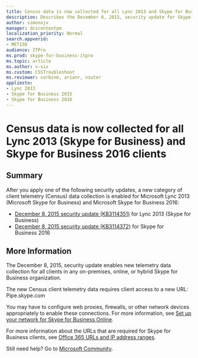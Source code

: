 ```yaml
---
title: Census data is now collected for all Lync 2013 and Skype for Business 2016
description: Describes the December 8, 2015, security update for Skype for Business 2016 and 2013. This update enables a new category of client telemetry (Census) data collection on all Skype clients.
author: simonxjx
manager: dcscontentpm
localization_priority: Normal
search.appverid: 
- MET150
audience: ITPro
ms.prod: skype-for-business-itpro
ms.topic: article
ms.author: v-six
ms.custom: CSSTroubleshoot
ms.reviewer: corbinm, arianr, nsuter
appliesto:
- Lync 2013
- Skype for Business 2015
- Skype for Business 2016
---
```


# Census data is now collected for all Lync 2013 (Skype for Business) and Skype for Business 2016 clients

## Summary

After you apply one of the following security updates, a new category of client telemetry (Census) data collection is enabled for Microsoft Lync 2013 (Microsoft Skype for Business) and Microsoft Skype for Business 2016:

- [December 8, 2015 security update (KB3114351)](https://support.microsoft.com/help/3114351) for Lync 2013 (Skype for Business)   
- [December 8, 2015 security update (KB3114372)](https://support.microsoft.com/help/3114372) for Skype for Business 2016   

## More Information

The December 8, 2015, security update enables new telemetry data collection for all clients in any on-premises, online, or hybrid Skype for Business organization.

The new Census client telemetry data requires client access to a new URL: Pipe.skype.com

You may have to configure web proxies, firewalls, or other network devices appropriately to enable these connections. For more information, see
[Set up your network for Skype for Business Online](https://support.office.com/article/set-up-your-network-for-skype-for-business-online-81fa5e16-418d-4698-a5f0-e666211c5c66).

For more information about the URLs that are required for Skype for Business clients, see [Office 365 URLs and IP address ranges](https://support.office.com/article/office-365-urls-and-ip-address-ranges-8548a211-3fe7-47cb-abb1-355ea5aa88a2).

Still need help? Go to [Microsoft Community](https://answers.microsoft.com/).
